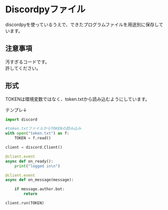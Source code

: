 # Discordpyファイル  
discordpyを使っているうえで、できたプログラムファイルを用途別に保存しています。  

## 注意事項  
汚すぎるコードです。  
許してください。　　

## 形式  
TOKENは環境変数ではなく、token.txtから読み込むようにしています。  

テンプレ↓
```py
import discord

#token.txtファイルからTOKENの読み込み
with open("token.txt") as f:
	TOKEN = f.read()

client = discord.Client()

@client.event
async def on_ready():
    print("logged in\n")

@client.event
async def on_message(message):

    if message.author.bot:
        return

client.run(TOKEN)
```